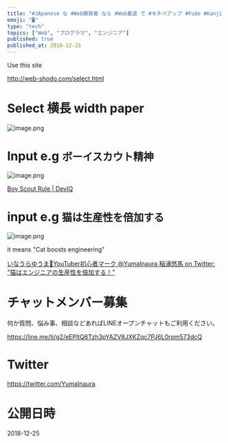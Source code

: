```yaml
---
title: "#JApanese な #Web開発者 なら #Web書道 で #モチベアップ #Fude #Kanji #Generator"
emoji: "🖥"
type: "tech"
topics: ["Web", "プログラマ", "エンジニア"]
published: true
published_at: 2018-12-25
---
```


Use this site

http://web-shodo.com/select.html

# Select 横長 width paper

![image.png](https://qiita-image-store.s3.amazonaws.com/0/89618/da2bb621-6ac0-591b-bdbd-4db076e4d182.png)


# Input e.g `ボーイスカウト精神`

![image.png](https://qiita-image-store.s3.amazonaws.com/0/89618/5b66df14-c058-951d-f23d-6e275d55f32a.png)

[Boy Scout Rule | DevIQ](https://deviq.com/boy-scout-rule/)



# input e.g `猫は生産性を倍加する`

![image.png](https://qiita-image-store.s3.amazonaws.com/0/89618/582555c3-0d76-57fc-793b-8ec2d71baa7f.png)

it means "Cat boosts engineering"

[いなうらゆうま💝YouTuber初心者マーク @YumaInaura 稲浦悠馬 on Twitter: "猫はエンジニアの生産性を倍加する！"](https://twitter.com/YumaInaura/status/1077484295684382720)








<!-- Update From Qiita API -->

# チャットメンバー募集


何か質問、悩み事、相談などあればLINEオープンチャットもご利用ください。

https://line.me/ti/g2/eEPltQ6Tzh3pYAZV8JXKZqc7PJ6L0rpm573dcQ





# Twitter


https://twitter.com/YumaInaura


<!-- Update From Qiita API -->



# 公開日時

2018-12-25

